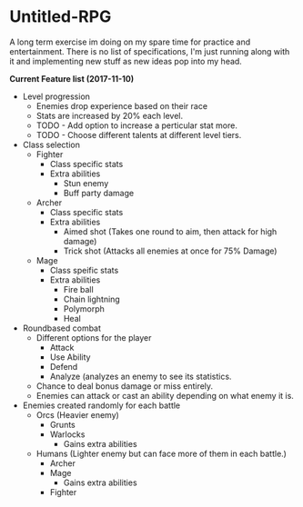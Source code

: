 # Untitled-RPG
A long term exercise im doing on my spare time for practice and entertainment. There is no list of specifications, I'm just running along with it and implementing new stuff as new ideas pop into my head. 

<b>Current Feature list (2017-11-10)</b>
* Level progression
    * Enemies drop experience based on their race
    * Stats are increased by 20% each level.
    * TODO - Add option to increase a perticular stat more.
    * TODO - Choose different talents at different level tiers.
* Class selection
    * Fighter
        * Class specific stats
        * Extra abilities
            * Stun enemy
            * Buff party damage
    * Archer
        * Class specific stats
        * Extra abilities
            * Aimed shot (Takes one round to aim, then attack for high damage)
            * Trick shot (Attacks all enemies at once for 75% Damage)
    * Mage
        * Class speific stats
        * Extra abilities
            * Fire ball
            * Chain lightning
            * Polymorph
            * Heal
* Roundbased combat
    * Different options for the player
        * Attack
        * Use Ability
        * Defend
        * Analyze (analyzes an enemy to see its statistics.
    * Chance to deal bonus damage or miss entirely.
    * Enemies can attack or cast an ability depending on what enemy it is.
* Enemies created randomly for each battle
     * Orcs (Heavier enemy)
          * Grunts
          * Warlocks
              * Gains extra abilities
     * Humans (Lighter enemy but can face more of them in each battle.)
        * Archer
        * Mage
           * Gains extra abilities
        * Fighter
   
